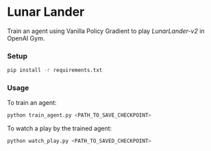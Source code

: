 # Lunar Lander

Train an agent using Vanilla Policy Gradient to play *LunarLander-v2* in OpenAI Gym.

### Setup

```bash
pip install -r requirements.txt
```

### Usage

To train an agent:
```bash
python train_agent.py <PATH_TO_SAVE_CHECKPOINT>
```

To watch a play by the trained agent:
```bash
python watch_play.py <PATH_TO_SAVED_CHECKPOINT>
```
